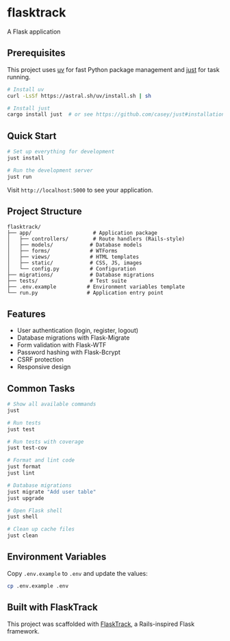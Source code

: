 # flasktrack

A Flask application

## Prerequisites

This project uses [uv](https://github.com/astral-sh/uv) for fast Python package management and [just](https://github.com/casey/just) for task running.

```bash
# Install uv
curl -LsSf https://astral.sh/uv/install.sh | sh

# Install just
cargo install just  # or see https://github.com/casey/just#installation
```

## Quick Start

```bash
# Set up everything for development
just install

# Run the development server
just run
```

Visit `http://localhost:5000` to see your application.

## Project Structure

```
flasktrack/
├── app/                    # Application package
│   ├── controllers/        # Route handlers (Rails-style)
│   ├── models/            # Database models
│   ├── forms/             # WTForms
│   ├── views/             # HTML templates
│   ├── static/            # CSS, JS, images
│   └── config.py          # Configuration
├── migrations/            # Database migrations
├── tests/                 # Test suite
├── .env.example          # Environment variables template
└── run.py                # Application entry point
```

## Features

- User authentication (login, register, logout)
- Database migrations with Flask-Migrate
- Form validation with Flask-WTF
- Password hashing with Flask-Bcrypt
- CSRF protection
- Responsive design

## Common Tasks

```bash
# Show all available commands
just

# Run tests
just test

# Run tests with coverage
just test-cov

# Format and lint code
just format
just lint

# Database migrations
just migrate "Add user table"
just upgrade

# Open Flask shell
just shell

# Clean up cache files
just clean
```

## Environment Variables

Copy `.env.example` to `.env` and update the values:

```bash
cp .env.example .env
```

## Built with FlaskTrack

This project was scaffolded with [FlaskTrack](https://github.com/yourusername/flasktrack), a Rails-inspired Flask framework.